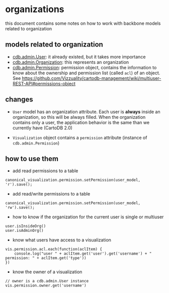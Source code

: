 
# organizations

this document contains some notes on how to work with backbone models related to organization

## models related to organization

- [cdb.admin.User](https://github.com/CartoDB/cartodb/blob/CDB-2891/lib/assets/javascripts/cartodb/models/user.js): it already existed, but it takes more importance
- [cdb.admin.Organization](https://github.com/CartoDB/cartodb/blob/CDB-2891/lib/assets/javascripts/cartodb/models/organization.js): this represents an organization
- [cdb.admin.Permission](https://github.com/CartoDB/cartodb/blob/CDB-2891/lib/assets/javascripts/cartodb/models/permissions.js): permission object, contains the information to know about the ownership and
  permission list (called ``acl``) of an object. See https://github.com/Vizzuality/cartodb-management/wiki/multiuser-REST-API#permissions-object



## changes 

- ``User`` model has an organization attribute. Each user is **always** inside an organization, so
  this will be always filled. When the organization contains only a user, the application behavior is the
  same than we currently have (CartoDB 2.0)

- ``Visualization`` object contains a ``permission`` attribute (instance of ``cdb.admin.Permission``)


## how to use them

- add read permissions to a table

```
canonical_visualization.permission.setPermission(user_model, 'r').save();
```

- add read/write permissions to a table
```
canonical_visualization.permission.setPermission(user_model, 'rw').save();
```

- how to know if the organization for the current user is single or multiuser
```
user.isInsideOrg()
user.isAdminOrg()
```

- know what users have access to a visualization

```
vis.permission.acl.each(function(aclItem) {
    console.log("user " + aclItem.get('user').get('username') + " permission: " + aclItem.get('type'))
})
```

- know the owner of a visualization
```
// owner is a cdb.admin.User instance
vis.permission.owner.get('username')
```


